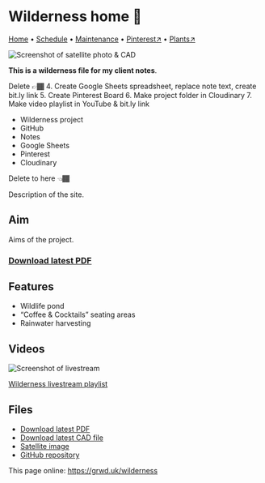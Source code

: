 # Wilderness home 🏡

[Home](https://grwd.uk/wilderness/) • [Schedule](https://grwd.uk/wilderness/schedule) • [Maintenance](https://grwd.uk/wilderness/management) • [Pinterest↗](https://pinterest.co.uk/NatureWorksGarden/wilderness) • [Plants↗](https://bit.ly/wilderness-plants)

![Screenshot of satellite photo & CAD](https://res.cloudinary.com/growdigital/image/upload/w_320/v1665086761/wilderness/wilderness-cad.jpg)

**This is a wilderness file for my client notes**.

Delete 👉🏾
4. Create Google Sheets spreadsheet, replace note text, create bit.ly link
5. Create Pinterest Board
6. Make project folder in Cloudinary
7. Make video playlist in YouTube & bit.ly link

* Wilderness project
* GitHub
* Notes
* Google Sheets
* Pinterest
* Cloudinary

Delete to here 👈🏾

Description of the site.

## Aim

Aims of the project.

### [Download latest PDF](https://github.com/growdigital/wilderness/raw/main/wilderness.pdf)

## Features

* Wildlife pond
* “Coffee & Cocktails” seating areas
* Rainwater harvesting

## Videos

![Screenshot of livestream](https://res.cloudinary.com/growdigital/image/upload/w_320/v1638362351/clifftop/clifftop-livestream.jpg)

[Wilderness livestream playlist](https://bit.ly/wilderness-playlist)

## Files

* [Download latest PDF](https://github.com/growdigital/wilderness/raw/main/wilderness.pdf)
* [Download latest CAD file](https://downgit.github.io/#/home?url=https://github.com/growdigital/wilderness/blob/main/wilderness.dxf)
* [Satellite image](https://github.com/growdigital/wilderness/raw/main/satellite.jpg)
* [GitHub repository](https://github.com/growdigital/wilderness)

This page online: <https://grwd.uk/wilderness>
